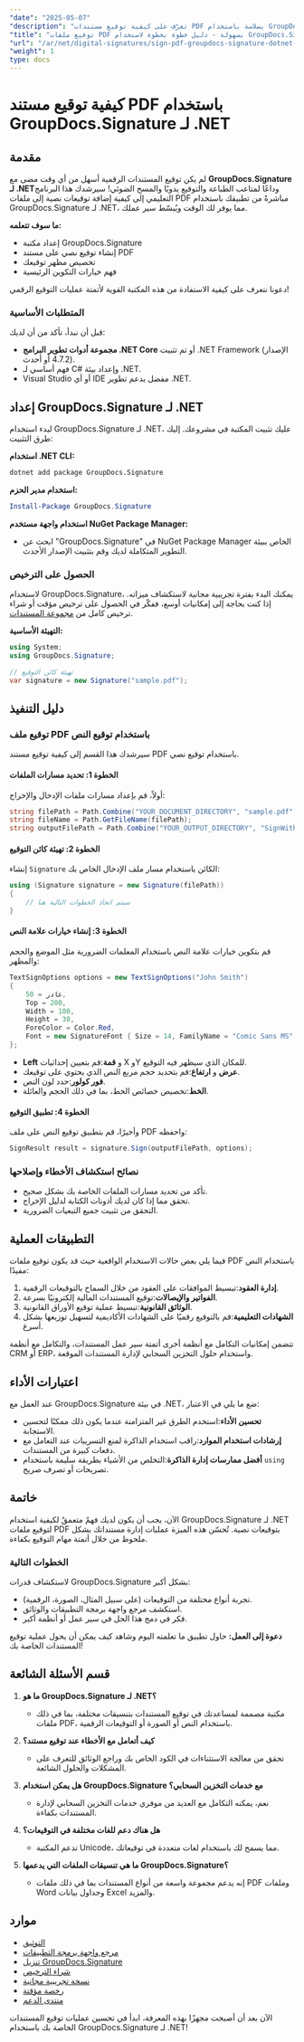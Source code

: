 ```yaml
---
"date": "2025-05-07"
"description": "تعرّف على كيفية توقيع مستندات PDF بسلاسة باستخدام GroupDocs.Signature لـ .NET. يغطي هذا الدليل التثبيت، وتوقيعات النصوص، والتخصيص."
"title": "توقيع ملفات PDF بسهولة - دليل خطوة بخطوة لاستخدام GroupDocs.Signature لـ .NET"
"url": "/ar/net/digital-signatures/sign-pdf-groupdocs-signature-dotnet-tutorial/"
"weight": 1
type: docs
---
```

# كيفية توقيع مستند PDF باستخدام GroupDocs.Signature لـ .NET

## مقدمة

لم يكن توقيع المستندات الرقمية أسهل من أي وقت مضى مع **GroupDocs.Signature لـ .NET**وداعًا لمتاعب الطباعة والتوقيع يدويًا والمسح الضوئي! سيرشدك هذا البرنامج التعليمي إلى كيفية إضافة توقيعات نصية إلى ملفات PDF مباشرةً من تطبيقك باستخدام GroupDocs.Signature لـ .NET، مما يوفر لك الوقت ويُبسّط سير عملك.

**ما سوف تتعلمه:**
- إعداد مكتبة GroupDocs.Signature
- إنشاء توقيع نصي على مستند PDF
- تخصيص مظهر توقيعك
- فهم خيارات التكوين الرئيسية

دعونا نتعرف على كيفية الاستفادة من هذه المكتبة القوية لأتمتة عمليات التوقيع الرقمي!

### المتطلبات الأساسية

قبل أن نبدأ، تأكد من أن لديك:
- **مجموعة أدوات تطوير البرامج .NET Core** أو تم تثبيت .NET Framework (الإصدار 4.7.2 أو أحدث).
- فهم أساسي لـ C# وإعداد بيئة .NET.
- Visual Studio أو أي IDE مفضل يدعم تطوير .NET.

## إعداد GroupDocs.Signature لـ .NET

لبدء استخدام GroupDocs.Signature لـ .NET، عليك تثبيت المكتبة في مشروعك. إليك طرق التثبيت:

**استخدام .NET CLI:**

```bash
dotnet add package GroupDocs.Signature
```

**استخدام مدير الحزم:**

```powershell
Install-Package GroupDocs.Signature
```

**استخدام واجهة مستخدم NuGet Package Manager:**
- ابحث عن "GroupDocs.Signature" في NuGet Package Manager الخاص ببيئة التطوير المتكاملة لديك وقم بتثبيت الإصدار الأحدث.

### الحصول على الترخيص

لاستخدام GroupDocs.Signature، يمكنك البدء بفترة تجريبية مجانية لاستكشاف ميزاته. إذا كنت بحاجة إلى إمكانيات أوسع، ففكّر في الحصول على ترخيص مؤقت أو شراء ترخيص كامل من [مجموعة المستندات](https://purchase.groupdocs.com/buy).

**التهيئة الأساسية:**

```csharp
using System;
using GroupDocs.Signature;

// تهيئة كائن التوقيع
var signature = new Signature("sample.pdf");
```

## دليل التنفيذ

### توقيع ملف PDF باستخدام توقيع النص

سيرشدك هذا القسم إلى كيفية توقيع مستند PDF باستخدام توقيع نصي.

#### الخطوة 1: تحديد مسارات الملفات

أولاً، قم بإعداد مسارات ملفات الإدخال والإخراج:

```csharp
string filePath = Path.Combine("YOUR_DOCUMENT_DIRECTORY", "sample.pdf");
string fileName = Path.GetFileName(filePath);
string outputFilePath = Path.Combine("YOUR_OUTPUT_DIRECTORY", "SignWithText", fileName);
```

#### الخطوة 2: تهيئة كائن التوقيع

إنشاء `Signature` الكائن باستخدام مسار ملف الإدخال الخاص بك:

```csharp
using (Signature signature = new Signature(filePath))
{
    // سيتم اتخاذ الخطوات التالية هنا
}
```

#### الخطوة 3: إنشاء خيارات علامة النص

قم بتكوين خيارات علامة النص باستخدام المعلمات الضرورية مثل الموضع والحجم والمظهر:

```csharp
TextSignOptions options = new TextSignOptions("John Smith")
{
    غادر = 50,
    Top = 200,
    Width = 100,
    Height = 30,
    ForeColor = Color.Red,
    Font = new SignatureFont { Size = 14, FamilyName = "Comic Sans MS" }
};
```

- **Left** و **قمة**:قم بتعيين إحداثيات X وY للمكان الذي سيظهر فيه التوقيع.
- **عرض** و **ارتفاع**:قم بتحديد حجم مربع النص الذي يحتوي على توقيعك.
- **فور كولور**:حدد لون النص.
- **الخط**:تخصيص خصائص الخط، بما في ذلك الحجم والعائلة.

#### الخطوة 4: تطبيق التوقيع

وأخيرًا، قم بتطبيق توقيع النص على ملف PDF واحفظه:

```csharp
SignResult result = signature.Sign(outputFilePath, options);
```

### نصائح استكشاف الأخطاء وإصلاحها

- تأكد من تحديد مسارات الملفات الخاصة بك بشكل صحيح.
- تحقق مما إذا كان لديك أذونات الكتابة لدليل الإخراج.
- التحقق من تثبيت جميع التبعيات الضرورية.

## التطبيقات العملية

فيما يلي بعض حالات الاستخدام الواقعية حيث قد يكون توقيع ملفات PDF باستخدام النص مفيدًا:

1. **إدارة العقود**:تبسيط الموافقات على العقود من خلال السماح بالتوقيعات الرقمية.
2. **الفواتير والإيصالات**:توقيع المستندات المالية إلكترونيًا بسرعة.
3. **الوثائق القانونية**:تبسيط عملية توقيع الأوراق القانونية.
4. **الشهادات التعليمية**:قم بالتوقيع رقميًا على الشهادات الأكاديمية لتسهيل توزيعها بشكل أسرع.

تتضمن إمكانيات التكامل مع أنظمة أخرى أتمتة سير عمل المستندات، والتكامل مع أنظمة CRM أو ERP، واستخدام حلول التخزين السحابي لإدارة المستندات الموقعة.

## اعتبارات الأداء

عند العمل مع GroupDocs.Signature في بيئة .NET، ضع ما يلي في الاعتبار:

- **تحسين الأداء**:استخدم الطرق غير المتزامنة عندما يكون ذلك ممكنًا لتحسين الاستجابة.
- **إرشادات استخدام الموارد**:راقب استخدام الذاكرة لمنع التسريبات عند التعامل مع دفعات كبيرة من المستندات.
- **أفضل ممارسات إدارة الذاكرة**:التخلص من الأشياء بطريقة سليمة باستخدام `using` تصريحات أو تصرف صريح.

## خاتمة

الآن، يجب أن يكون لديك فهمٌ متعمقٌ لكيفية استخدام GroupDocs.Signature لـ .NET لتوقيع ملفات PDF بتوقيعات نصية. تُحسّن هذه الميزة عمليات إدارة مستنداتك بشكل ملحوظ من خلال أتمتة مهام التوقيع بكفاءة.

### الخطوات التالية

لاستكشاف قدرات GroupDocs.Signature بشكل أكبر:
- تجربة أنواع مختلفة من التوقيعات (على سبيل المثال، الصورة، الرقمية).
- استكشف مرجع واجهة برمجة التطبيقات والوثائق.
- فكر في دمج هذا الحل في سير عمل أو أنظمة أكبر.

**دعوة إلى العمل:** حاول تطبيق ما تعلمته اليوم وشاهد كيف يمكن أن يحول عملية توقيع المستندات الخاصة بك!

## قسم الأسئلة الشائعة

1. **ما هو GroupDocs.Signature لـ .NET؟**
   - مكتبة مصممة لمساعدتك في توقيع المستندات بتنسيقات مختلفة، بما في ذلك ملفات PDF، باستخدام النص أو الصورة أو التوقيعات الرقمية.

2. **كيف أتعامل مع الأخطاء عند توقيع مستند؟**
   - تحقق من معالجة الاستثناءات في الكود الخاص بك وراجع الوثائق للتعرف على المشكلات والحلول الشائعة.

3. **هل يمكن استخدام GroupDocs.Signature مع خدمات التخزين السحابي؟**
   - نعم، يمكنه التكامل مع العديد من موفري خدمات التخزين السحابي لإدارة المستندات بكفاءة.

4. **هل هناك دعم للغات مختلفة في التوقيعات؟**
   - تدعم المكتبة Unicode، مما يسمح لك باستخدام لغات متعددة في توقيعاتك.

5. **ما هي تنسيقات الملفات التي يدعمها GroupDocs.Signature؟**
   - إنه يدعم مجموعة واسعة من أنواع المستندات بما في ذلك ملفات PDF وملفات Word وجداول بيانات Excel والمزيد.

## موارد

- [التوثيق](https://docs.groupdocs.com/signature/net/)
- [مرجع واجهة برمجة التطبيقات](https://reference.groupdocs.com/signature/net/)
- [تنزيل GroupDocs.Signature](https://releases.groupdocs.com/signature/net/)
- [شراء الترخيص](https://purchase.groupdocs.com/buy)
- [نسخة تجريبية مجانية](https://releases.groupdocs.com/signature/net/)
- [رخصة مؤقتة](https://purchase.groupdocs.com/temporary-license/)
- [منتدى الدعم](https://forum.groupdocs.com/c/signature/) 

الآن بعد أن أصبحت مجهزًا بهذه المعرفة، ابدأ في تحسين عمليات توقيع المستندات الخاصة بك باستخدام GroupDocs.Signature لـ .NET!